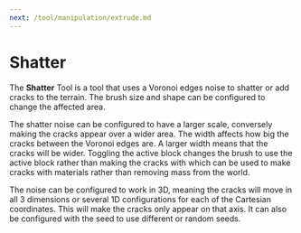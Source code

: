 ```yaml
---
next: /tool/manipulation/extrude.md
---
```


# Shatter

The **Shatter** Tool is a tool that uses a Voronoi edges noise to shatter or add cracks to the terrain. The brush size and shape can be configured to change the affected area.

The shatter noise can be configured to have a larger scale, conversely making the cracks appear over a wider area. The width affects how big the cracks between the Voronoi edges are. A larger width means that the cracks will be wider. Toggling the active block changes the brush to use the active block rather than making the cracks with which can be used to make cracks with materials rather than removing mass from the world.

The noise can be configured to work in 3D, meaning the cracks will move in all 3 dimensions or several 1D configurations for each of the Cartesian coordinates. This will make the cracks only appear on that axis. It can also be configured with the seed to use different or random seeds.
